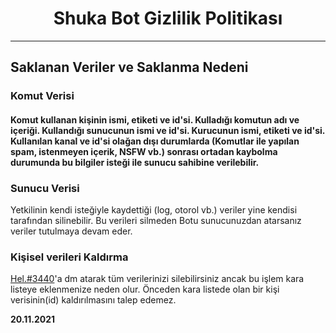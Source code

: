 <h1 align="center">Shuka Bot Gizlilik Politikası</h1>

<hr></hr>
<h2>Saklanan Veriler ve Saklanma Nedeni</h2>

<h3>Komut Verisi</h3>

<h4>
 
Komut kullanan kişinin ismi, etiketi ve id'si. 
Kulladığı komutun adı ve içeriği. 
Kullandığı sunucunun ismi ve id'si.
Kurucunun ismi, etiketi ve id'si.
Kullanılan kanal ve id'si olağan dışı durumlarda (Komutlar ile yapılan spam, istenmeyen içerik, NSFW vb.) sonrası ortadan kaybolma durumunda bu bilgiler isteği ile sunucu sahibine verilebilir. 

</h4>
 
<h3>Sunucu Verisi</h3>

Yetkilinin kendi isteğiyle kaydettiği (log, otorol vb.) veriler yine kendisi tarafından silinebilir.
Bu verileri silmeden Botu sunucunuzdan atarsanız veriler tutulmaya devam eder.


<h3>Kişisel verileri Kaldırma</h3>

[Hel.#3440](https://discord.com/users/437187116003491841)'a dm atarak tüm verilerinizi silebilirsiniz ancak bu işlem kara listeye eklenmenize neden olur.
Önceden kara listede olan bir kişi verisinin(id) kaldırılmasını talep edemez.

<b>20.11.2021</b>
